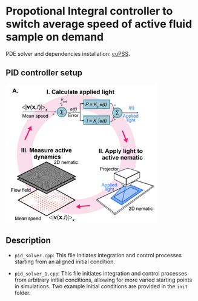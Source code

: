 # Propotional Integral controller to switch average speed of active fluid sample on demand

PDE solver and dependencies installation: [cuPSS](https://github.com/fcaballerop/cuPSS). <br>

## PID controller setup
<img src="https://github.com/ghoshsap/pid_controller_active_fluid/blob/main/init/method.png" alt="Diagram" width="400" />

## Description 

- `pid_solver.cpp`: This file initiates integration and control processes starting from an aligned initial condition.

- `pid_solver_1.cpp`: This file initiates integration and control processes from arbitrary initial conditions, allowing for more varied starting points in simulations. Two example initial conditions are provided in the `init` folder.
